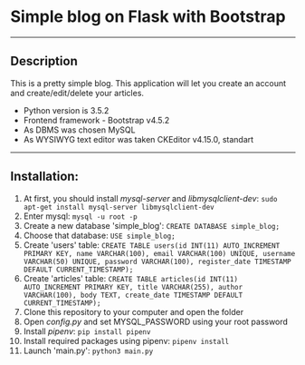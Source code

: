 # Simple blog on Flask with Bootstrap

---
## Description
This is a pretty simple blog. This application will let you create an account and create/edit/delete your articles.

* Python version is 3.5.2
* Frontend framework - Bootstrap v4.5.2
* As DBMS was chosen MySQL
* As WYSIWYG text editor was taken CKEditor v4.15.0, standart

---
## Installation:
1. At first, you should install _mysql-server_ and _libmysqlclient-dev_:
    ```sudo apt-get install mysql-server libmysqlclient-dev```
2. Enter mysql:
    ```mysql -u root -p```
3. Create a new database 'simple_blog':
    ```CREATE DATABASE simple_blog;```
4. Choose that database:
    ```USE simple_blog;```
5. Create 'users' table:
    ```CREATE TABLE users(id INT(11) AUTO_INCREMENT PRIMARY KEY, name VARCHAR(100), email VARCHAR(100) UNIQUE, username VARCHAR(50) UNIQUE, password VARCHAR(100), register_date TIMESTAMP DEFAULT CURRENT_TIMESTAMP);```
6. Create 'articles' table:
    ```CREATE TABLE articles(id INT(11) AUTO_INCREMENT PRIMARY KEY, title VARCHAR(255), author VARCHAR(100), body TEXT, create_date TIMESTAMP DEFAULT CURRENT_TIMESTAMP);```
7. Clone this repository to your computer and open the folder
8. Open _config.py_ and set MYSQL_PASSWORD using your root password
9. Install _pipenv_:
    ```pip install pipenv```
10. Install required packages using pipenv:
    ```pipenv install```
11. Launch 'main.py':
    ```python3 main.py```